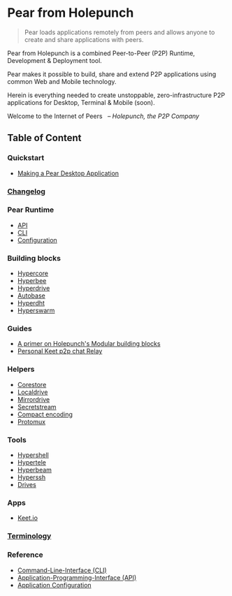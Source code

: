 # Pear from Holepunch

> Pear loads applications remotely from peers and allows anyone to create and share applications with peers.

Pear from Holepunch is a combined Peer-to-Peer (P2P) Runtime, Development & Deployment tool.

Pear makes it possible to build, share and extend P2P applications using common Web and Mobile technology.

Herein is everything needed to create unstoppable, zero-infrastructure P2P applications for Desktop, Terminal & Mobile (soon).

Welcome to the Internet of Peers
&nbsp; _– Holepunch, the P2P Company_

## Table of Content

### Quickstart
* [Making a Pear Desktop Application](./Quickstart/making-a-pear-desktop-application.md)

### <span style="color:black;">[Changelog](./changelog.md)</span>

### Pear Runtime

* [API](./Pear%20Runtime/api.md)
* [CLI](./Pear%20Runtime/cli.md)
* [Configuration](./Pear%20Runtime/configuration.md)

### Building blocks

* [Hypercore](./building-blocks/hypercore.md)
* [Hyperbee](./building-blocks/hyperbee.md)
* [Hyperdrive](./building-blocks/hyperdrive.md)
* [Autobase](./building-blocks/autobase.md)
* [Hyperdht](./building-blocks/hyperdht.md)
* [Hyperswarm](./building-blocks/hyperswarm.md)


### Guides

* [A primer on Holepunch's Modular building blocks](./guides/A%20primer%20on%20Holepunch's%20modular%20building%20blocks.md)
* [Personal Keet p2p chat Relay](./guides/personal-keet-p2p-chat-relay.md)

### Helpers 

* [Corestore](./helpers/corestore.md)
* [Localdrive](./helpers/localdrive.md)
* [Mirrordrive](./helpers/mirrordrive.md)
* [Secretstream](./helpers/secretstream.md)
* [Compact encoding](./helpers/compact-encoding.md)
* [Protomux](./helpers/protomux.md)

### Tools

* [Hypershell](./tools/hypershell.md)
* [Hypertele](./tools/hypertele.md)
* [Hyperbeam](./tools/hyperbeam.md)
* [Hyperssh](./tools/hyperssh.md)
* [Drives](./tools/drives.md)

### Apps

* [Keet.io](./apps/keet.io.md)

### [Terminology](./terminology.md) 

### Reference

* [Command-Line-Interface (CLI)](./Pear%20Runtime/cli.md)
* [Application-Programming-Interface (API)](./Pear%20Runtime/api.md)
* [Application Configuration](./Pear%20Runtime/configuration.md)